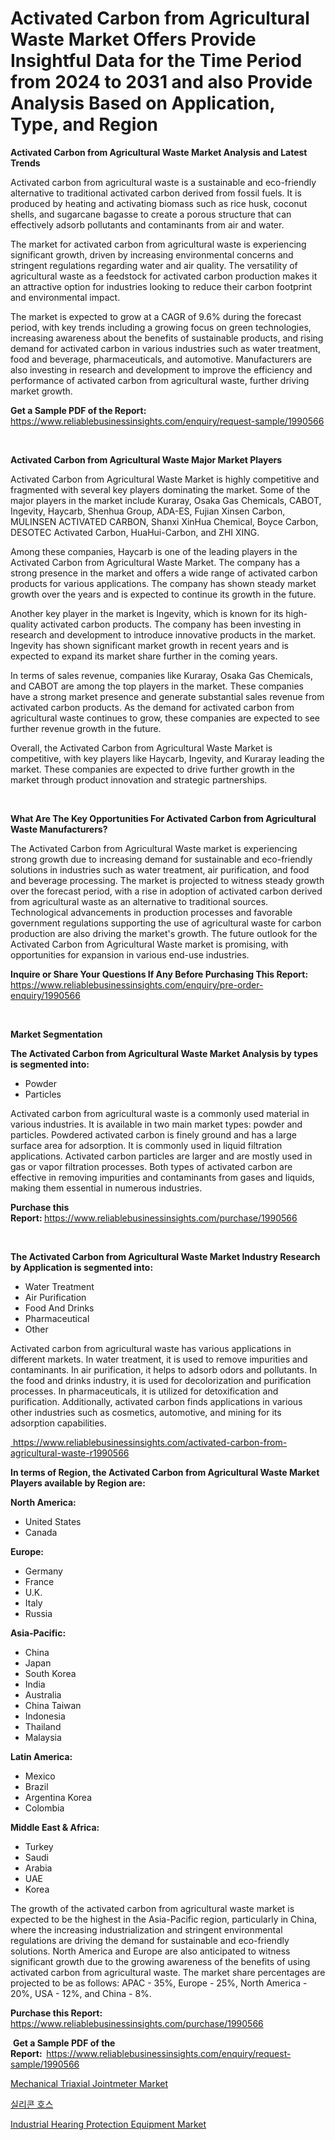 <p><h1>Activated Carbon from Agricultural Waste Market Offers Provide Insightful Data for the Time Period from 2024 to 2031 and also Provide Analysis Based on Application, Type, and Region</h1></p><p><strong>Activated Carbon from Agricultural Waste Market Analysis and Latest Trends</strong></p>
<p><p>Activated carbon from agricultural waste is a sustainable and eco-friendly alternative to traditional activated carbon derived from fossil fuels. It is produced by heating and activating biomass such as rice husk, coconut shells, and sugarcane bagasse to create a porous structure that can effectively adsorb pollutants and contaminants from air and water.</p><p>The market for activated carbon from agricultural waste is experiencing significant growth, driven by increasing environmental concerns and stringent regulations regarding water and air quality. The versatility of agricultural waste as a feedstock for activated carbon production makes it an attractive option for industries looking to reduce their carbon footprint and environmental impact.</p><p>The market is expected to grow at a CAGR of 9.6% during the forecast period, with key trends including a growing focus on green technologies, increasing awareness about the benefits of sustainable products, and rising demand for activated carbon in various industries such as water treatment, food and beverage, pharmaceuticals, and automotive. Manufacturers are also investing in research and development to improve the efficiency and performance of activated carbon from agricultural waste, further driving market growth.</p></p>
<p><strong>Get a Sample PDF of the Report:&nbsp;</strong> <a href="https://www.reliablebusinessinsights.com/enquiry/request-sample/1990566">https://www.reliablebusinessinsights.com/enquiry/request-sample/1990566</a></p>
<p>&nbsp;</p>
<p><strong>Activated Carbon from Agricultural Waste Major Market Players</strong></p>
<p><p>Activated Carbon from Agricultural Waste Market is highly competitive and fragmented with several key players dominating the market. Some of the major players in the market include Kuraray, Osaka Gas Chemicals, CABOT, Ingevity, Haycarb, Shenhua Group, ADA-ES, Fujian Xinsen Carbon, MULINSEN ACTIVATED CARBON, Shanxi XinHua Chemical, Boyce Carbon, DESOTEC Activated Carbon, HuaHui-Carbon, and ZHI XING.</p><p>Among these companies, Haycarb is one of the leading players in the Activated Carbon from Agricultural Waste Market. The company has a strong presence in the market and offers a wide range of activated carbon products for various applications. The company has shown steady market growth over the years and is expected to continue its growth in the future.</p><p>Another key player in the market is Ingevity, which is known for its high-quality activated carbon products. The company has been investing in research and development to introduce innovative products in the market. Ingevity has shown significant market growth in recent years and is expected to expand its market share further in the coming years.</p><p>In terms of sales revenue, companies like Kuraray, Osaka Gas Chemicals, and CABOT are among the top players in the market. These companies have a strong market presence and generate substantial sales revenue from activated carbon products. As the demand for activated carbon from agricultural waste continues to grow, these companies are expected to see further revenue growth in the future.</p><p>Overall, the Activated Carbon from Agricultural Waste Market is competitive, with key players like Haycarb, Ingevity, and Kuraray leading the market. These companies are expected to drive further growth in the market through product innovation and strategic partnerships.</p></p>
<p>&nbsp;</p>
<p><strong>What Are The Key Opportunities For Activated Carbon from Agricultural Waste Manufacturers?</strong></p>
<p><p>The Activated Carbon from Agricultural Waste market is experiencing strong growth due to increasing demand for sustainable and eco-friendly solutions in industries such as water treatment, air purification, and food and beverage processing. The market is projected to witness steady growth over the forecast period, with a rise in adoption of activated carbon derived from agricultural waste as an alternative to traditional sources. Technological advancements in production processes and favorable government regulations supporting the use of agricultural waste for carbon production are also driving the market's growth. The future outlook for the Activated Carbon from Agricultural Waste market is promising, with opportunities for expansion in various end-use industries.</p></p>
<p><strong>Inquire or Share Your Questions If Any Before Purchasing This Report:</strong> <a href="https://www.reliablebusinessinsights.com/enquiry/pre-order-enquiry/1990566">https://www.reliablebusinessinsights.com/enquiry/pre-order-enquiry/1990566</a></p>
<p>&nbsp;</p>
<p><strong>Market Segmentation</strong></p>
<p><strong>The Activated Carbon from Agricultural Waste Market Analysis by types is segmented into:</strong></p>
<p><ul><li>Powder</li><li>Particles</li></ul></p>
<p><p>Activated carbon from agricultural waste is a commonly used material in various industries. It is available in two main market types: powder and particles. Powdered activated carbon is finely ground and has a large surface area for adsorption. It is commonly used in liquid filtration applications. Activated carbon particles are larger and are mostly used in gas or vapor filtration processes. Both types of activated carbon are effective in removing impurities and contaminants from gases and liquids, making them essential in numerous industries.</p></p>
<p><strong>Purchase this Report:&nbsp;</strong><a href="https://www.reliablebusinessinsights.com/purchase/1990566">https://www.reliablebusinessinsights.com/purchase/1990566</a></p>
<p>&nbsp;</p>
<p><strong>The Activated Carbon from Agricultural Waste Market Industry Research by Application is segmented into:</strong></p>
<p><ul><li>Water Treatment</li><li>Air Purification</li><li>Food And Drinks</li><li>Pharmaceutical</li><li>Other</li></ul></p>
<p><p>Activated carbon from agricultural waste has various applications in different markets. In water treatment, it is used to remove impurities and contaminants. In air purification, it helps to adsorb odors and pollutants. In the food and drinks industry, it is used for decolorization and purification processes. In pharmaceuticals, it is utilized for detoxification and purification. Additionally, activated carbon finds applications in various other industries such as cosmetics, automotive, and mining for its adsorption capabilities.</p></p>
<p><a href="https://www.reliablebusinessinsights.com/activated-carbon-from-agricultural-waste-r1990566">&nbsp;https://www.reliablebusinessinsights.com/activated-carbon-from-agricultural-waste-r1990566</a></p>
<p><strong>In terms of Region, the Activated Carbon from Agricultural Waste Market Players available by Region are:</strong></p>
<p>
    <p> <strong> North America: </strong>
        <ul>
            <li>United States</li>
            <li>Canada</li>
        </ul>
        </p> 
    <p> <strong> Europe: </strong>
        <ul>
            <li>Germany</li>
            <li>France</li>
            <li>U.K.</li>
            <li>Italy</li>
            <li>Russia</li>
        </ul>
        </p> 
    <p> <strong> Asia-Pacific: </strong>
        <ul>
            <li>China</li>
            <li>Japan</li>
            <li>South Korea</li>
            <li>India</li>
            <li>Australia</li>
            <li>China Taiwan</li>
            <li>Indonesia</li>
            <li>Thailand</li>
            <li>Malaysia</li>
        </ul>
        </p> 
    <p> <strong> Latin America: </strong>
        <ul>
            <li>Mexico</li>
            <li>Brazil</li>
            <li>Argentina Korea</li>
            <li>Colombia</li>
        </ul>
        </p> 
    <p> <strong> Middle East & Africa: </strong>
        <ul>
            <li>Turkey</li>
            <li>Saudi</li>
            <li>Arabia</li>
            <li>UAE</li>
            <li>Korea</li>
        </ul>
    </p>
    </p>
<p><p>The growth of the activated carbon from agricultural waste market is expected to be the highest in the Asia-Pacific region, particularly in China, where the increasing industrialization and stringent environmental regulations are driving the demand for sustainable and eco-friendly solutions. North America and Europe are also anticipated to witness significant growth due to the growing awareness of the benefits of using activated carbon from agricultural waste. The market share percentages are projected to be as follows: APAC - 35%, Europe - 25%, North America - 20%, USA - 12%, and China - 8%.</p></p>
<p><strong>Purchase this Report: </strong><a href="https://www.reliablebusinessinsights.com/purchase/1990566">https://www.reliablebusinessinsights.com/purchase/1990566</a></p>
<p>&nbsp;<strong>Get a Sample PDF of the Report:&nbsp;&nbsp;</strong><a href="https://www.reliablebusinessinsights.com/enquiry/request-sample/1990566">https://www.reliablebusinessinsights.com/enquiry/request-sample/1990566</a></p>
<p><strong></strong></p>
<p><p><a href="https://github.com/abdelrhmankishk22/Market-Research-Report-List-5/blob/main/mechanical-triaxial-jointmeter-market.md">Mechanical Triaxial Jointmeter Market</a></p><p><a href="https://github.com/hzumrdvas204296/Market-Research-Report-List-3/blob/main/26948047468.md">실리콘 호스</a></p><p><a href="https://github.com/ChiragRp1/Market-Research-Report-List-5/blob/main/industrial-hearing-protection-equipment-market.md">Industrial Hearing Protection Equipment Market</a></p></p>